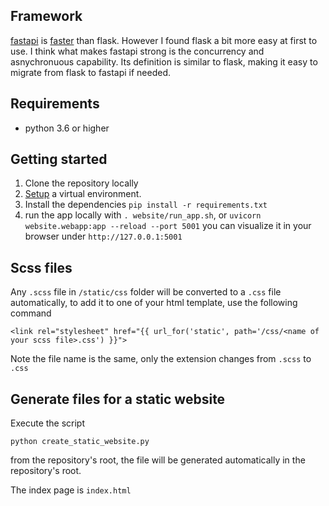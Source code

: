 ## Framework

[fastapi](https://fastapi.tiangolo.com/) is  [faster](https://medium.com/@ahmed.nafies/why-did-we-choose-fast-api-over-flask-and-django-for-our-restful-micro-services-77589534c036) than flask. However I found flask a bit more
 easy at first to use. I think what makes fastapi strong is the concurrency and
  asnychronuous capability. Its definition is similar to flask, making it easy to migrate from
   flask to fastapi if needed.


## Requirements

* python 3.6 or higher

## Getting started

1. Clone the repository locally
2. [Setup](https://oemof.readthedocs.io/en/latest/installation_and_setup.html#using-virtualenv-community-driven) a virtual environment.
3. Install the dependencies `pip install -r requirements.txt`
4. run the app locally with `. website/run_app.sh`, or `uvicorn website.webapp:app --reload --port 5001` you can visualize it in your browser under  `http://127.0.0.1:5001`

## Scss files

Any `.scss` file in `/static/css` folder will be converted to a `.css` file automatically, to add it to one of your html template, use the following command

    <link rel="stylesheet" href="{{ url_for('static', path='/css/<name of your scss file>.css') }}">
    
Note the file name is the same, only the extension changes from `.scss` to `.css`

## Generate files for a static website

Execute the script

    python create_static_website.py

from the repository's root, the file will be generated automatically in the repository's root.

The index page is `index.html`